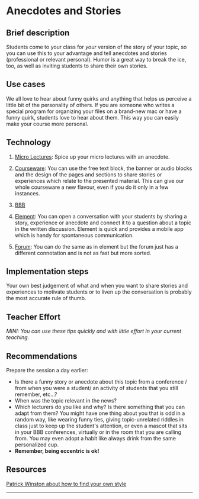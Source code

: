 # Anecdotes and Stories 

## Brief description
 Students come to your class for *your* version of the story of your topic, so you can use this to your advantage and tell anecdotes and stories (professional or relevant personal). 
 Humor is a great way to break the ice, too, as well as inviting students to share their own stories. 
## Use cases
We all love to hear about funny quirks and anything that helps us perceive a little bit of the personality of others. If you are someone who writes a special program for organizing your files on a brand-new mac 
or have a funny quirk, students love to hear about them. This way you can easily make your course more personal. 
## Technology
1.	<a href="https://teaching-toolbox.uni-osnabrueck.de/teaching-material/teaching_tool/22/" target="_blank">Micro Lectures</a>: Spice up your micro lectures with an anecdote. 

2.	<a href="https://hilfe.studip.de/help/5.0/de/Basis/CoursewareNutzung" target="_blank">Courseware</a>: You can use the free text block, the banner or audio blocks and the design of the pages and sections to share stories or experiences which relate to the presented material. This can give our whole courseware a new flavour, even if you do it only in a few instances. 
3.	<a href="https://digitale-lehre.virtuos.uni-osnabrueck.de/eintrag/bigbluebutton/" target="_blank">BBB</a>
4. <a href="https://digitale-lehre.virtuos.uni-osnabrueck.de/eintrag/instant-messenger-element-vorher-riot/" target="_blank">Element</a>: You can open a conversation with your students by sharing a story, experience or anecdote and connect it to a question about a topic in the written discussion. Element is quick and provides a mobile app which is handy for spontaneous communication. 
5.	<a href="https://hilfe.studip.de/help/5.0/de/Basis/Forum" target="_blank">Forum</a>: You can do the same as in element but the forum just has a different connotation and is not as fast but more sorted. 

## Implementation steps 
Your own best judgement of what and when you want to share stories and experiences 
to motivate students or to liven up the conversation is probably the most accurate rule of thumb. 
## Teacher Effort 
*MINI: You can use these tips quickly and with little effort in your current teaching.*
## Recommendations
Prepare the session a day earlier: 
- Is there a funny story or anecdote about this topic from a conference / from when you were a student/ an activity of students that you still remember, etc...?  
- When was the topic relevant in the news? 
- Which lecturers do you like and why? Is there something that you can adapt from them? 
You might have one thing about you that is odd in a random way, like wearing funny ties, giving topic-unrelated riddles in class just to keep up the student's attention, or even a mascot that sits in your BBB conferences, virtually or in the room that you are calling from. You may even adopt a habit like always drink from the same personalized cup. 
- **Remember, being eccentric is ok!**

## Resources
 <a href="https://www.youtube.com/watch?v=TmWd4cfHQb0&list=PL9F536001A3C605FC&index=10" target="_blank">Patrick Winston about how to find your own style</a>



[//]: <> (Reusable='yes') 

[//]: <> (References='emtpy') 

[//]: <> (testimony= 'Tobias, Kai-Uwe, Gordon')

---
[//]: <> (task_complexity='1')